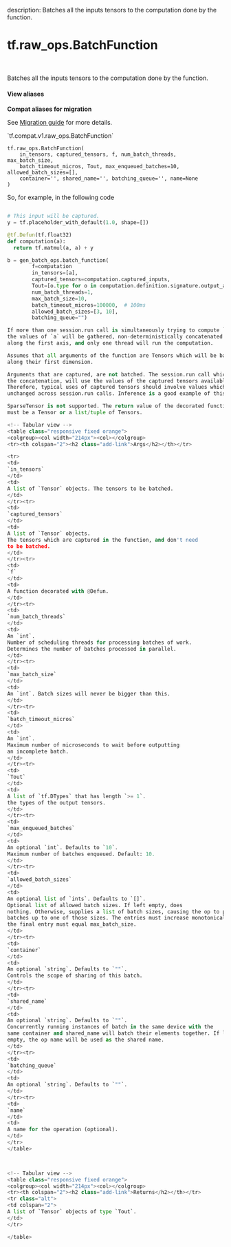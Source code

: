 description: Batches all the inputs tensors to the computation done by the function.

<div itemscope itemtype="http://developers.google.com/ReferenceObject">
<meta itemprop="name" content="tf.raw_ops.BatchFunction" />
<meta itemprop="path" content="Stable" />
</div>

# tf.raw_ops.BatchFunction

<!-- Insert buttons and diff -->

<table class="tfo-notebook-buttons tfo-api nocontent" align="left">

</table>



Batches all the inputs tensors to the computation done by the function.

<section class="expandable">
  <h4 class="showalways">View aliases</h4>
  <p>
<b>Compat aliases for migration</b>
<p>See
<a href="https://www.tensorflow.org/guide/migrate">Migration guide</a> for
more details.</p>
<p>`tf.compat.v1.raw_ops.BatchFunction`</p>
</p>
</section>

<pre class="devsite-click-to-copy prettyprint lang-py tfo-signature-link">
<code>tf.raw_ops.BatchFunction(
    in_tensors, captured_tensors, f, num_batch_threads, max_batch_size,
    batch_timeout_micros, Tout, max_enqueued_batches=10, allowed_batch_sizes=[],
    container='', shared_name='', batching_queue='', name=None
)
</code></pre>



<!-- Placeholder for "Used in" -->

So, for example, in the following code

  ```python

  # This input will be captured.
  y = tf.placeholder_with_default(1.0, shape=[])

  @tf.Defun(tf.float32)
  def computation(a):
    return tf.matmul(a, a) + y

  b = gen_batch_ops.batch_function(
          f=computation
          in_tensors=[a],
          captured_tensors=computation.captured_inputs,
          Tout=[o.type for o in computation.definition.signature.output_arg],
          num_batch_threads=1,
          max_batch_size=10,
          batch_timeout_micros=100000,  # 100ms
          allowed_batch_sizes=[3, 10],
          batching_queue="")

If more than one session.run call is simultaneously trying to compute `b`
the values of `a` will be gathered, non-deterministically concatenated
along the first axis, and only one thread will run the computation.

Assumes that all arguments of the function are Tensors which will be batched
along their first dimension.

Arguments that are captured, are not batched. The session.run call which does
the concatenation, will use the values of the captured tensors available to it.
Therefore, typical uses of captured tensors should involve values which remain
unchanged across session.run calls. Inference is a good example of this.

SparseTensor is not supported. The return value of the decorated function
must be a Tensor or a list/tuple of Tensors.

<!-- Tabular view -->
 <table class="responsive fixed orange">
<colgroup><col width="214px"><col></colgroup>
<tr><th colspan="2"><h2 class="add-link">Args</h2></th></tr>

<tr>
<td>
`in_tensors`
</td>
<td>
A list of `Tensor` objects. The tensors to be batched.
</td>
</tr><tr>
<td>
`captured_tensors`
</td>
<td>
A list of `Tensor` objects.
The tensors which are captured in the function, and don't need
to be batched.
</td>
</tr><tr>
<td>
`f`
</td>
<td>
A function decorated with @Defun.
</td>
</tr><tr>
<td>
`num_batch_threads`
</td>
<td>
An `int`.
Number of scheduling threads for processing batches of work.
Determines the number of batches processed in parallel.
</td>
</tr><tr>
<td>
`max_batch_size`
</td>
<td>
An `int`. Batch sizes will never be bigger than this.
</td>
</tr><tr>
<td>
`batch_timeout_micros`
</td>
<td>
An `int`.
Maximum number of microseconds to wait before outputting
an incomplete batch.
</td>
</tr><tr>
<td>
`Tout`
</td>
<td>
A list of `tf.DTypes` that has length `>= 1`.
the types of the output tensors.
</td>
</tr><tr>
<td>
`max_enqueued_batches`
</td>
<td>
An optional `int`. Defaults to `10`.
Maximum number of batches enqueued. Default: 10.
</td>
</tr><tr>
<td>
`allowed_batch_sizes`
</td>
<td>
An optional list of `ints`. Defaults to `[]`.
Optional list of allowed batch sizes. If left empty, does
nothing. Otherwise, supplies a list of batch sizes, causing the op to pad
batches up to one of those sizes. The entries must increase monotonically, and
the final entry must equal max_batch_size.
</td>
</tr><tr>
<td>
`container`
</td>
<td>
An optional `string`. Defaults to `""`.
Controls the scope of sharing of this batch.
</td>
</tr><tr>
<td>
`shared_name`
</td>
<td>
An optional `string`. Defaults to `""`.
Concurrently running instances of batch in the same device with the
same container and shared_name will batch their elements together. If left
empty, the op name will be used as the shared name.
</td>
</tr><tr>
<td>
`batching_queue`
</td>
<td>
An optional `string`. Defaults to `""`.
</td>
</tr><tr>
<td>
`name`
</td>
<td>
A name for the operation (optional).
</td>
</tr>
</table>



<!-- Tabular view -->
 <table class="responsive fixed orange">
<colgroup><col width="214px"><col></colgroup>
<tr><th colspan="2"><h2 class="add-link">Returns</h2></th></tr>
<tr class="alt">
<td colspan="2">
A list of `Tensor` objects of type `Tout`.
</td>
</tr>

</table>

